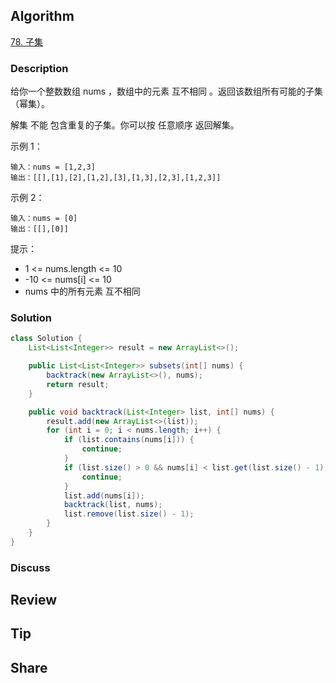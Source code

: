 ## Algorithm

[78. 子集](https://leetcode.cn/problems/subsets/?envType=study-plan-v2&envId=top-100-liked)

### Description

给你一个整数数组 nums ，数组中的元素 互不相同 。返回该数组所有可能的子集（幂集）。

解集 不能 包含重复的子集。你可以按 任意顺序 返回解集。

示例 1：

```
输入：nums = [1,2,3]
输出：[[],[1],[2],[1,2],[3],[1,3],[2,3],[1,2,3]]
```

示例 2：

```
输入：nums = [0]
输出：[[],[0]]
```

提示：

- 1 <= nums.length <= 10
- -10 <= nums[i] <= 10
- nums 中的所有元素 互不相同

### Solution

```java
class Solution {
    List<List<Integer>> result = new ArrayList<>();

    public List<List<Integer>> subsets(int[] nums) {
        backtrack(new ArrayList<>(), nums);
        return result;
    }

    public void backtrack(List<Integer> list, int[] nums) {
        result.add(new ArrayList<>(list));
        for (int i = 0; i < nums.length; i++) {
            if (list.contains(nums[i])) {
                continue;
            }
            if (list.size() > 0 && nums[i] < list.get(list.size() - 1)) {
                continue;
            }
            list.add(nums[i]);
            backtrack(list, nums);
            list.remove(list.size() - 1);
        }
    }
}
```

### Discuss

## Review


## Tip


## Share
